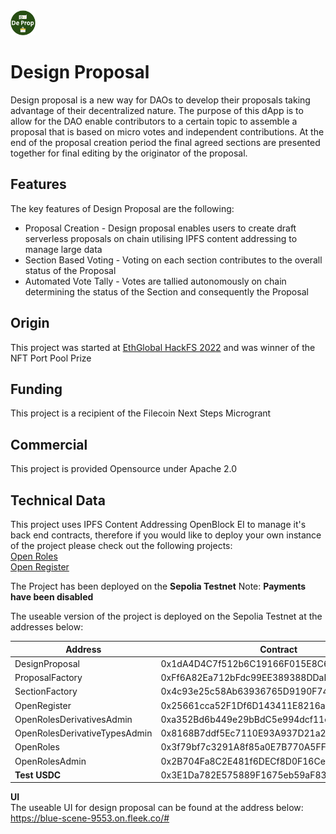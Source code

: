 <img src="https://github.com/cryptotwilight/designproposal/blob/cec0a407ab99306bf4e1f3d54a92c643a4b3608c/media/De%20Prop%20Logo%20(2).png" alt="Design Proposal" width="40" height="40">

# Design Proposal 
Design proposal is a new way for DAOs to develop their proposals taking advantage of their decentralized nature. The purpose of this dApp is to allow for the DAO 
enable contributors to a certain topic to assemble a proposal that is based on micro votes and independent contributions. At the end of the proposal creation period 
the final agreed sections are presented together for final editing by the originator of the proposal. 

## Features 
The key features of Design Proposal are the following: 
- Proposal Creation - Design proposal enables users to create draft serverless proposals on chain utilising IPFS content addressing to manage large data
- Section Based Voting - Voting on each section contributes to the overall status of the Proposal
- Automated Vote Tally - Votes are tallied autonomously on chain determining the status of the Section and consequently the Proposal 

## Origin
This project was started at [EthGlobal HackFS 2022](https://ethglobal.com/showcase/designproposal-7ii7b) and was winner of the NFT Port Pool Prize

## Funding 
This project is a recipient of the Filecoin Next Steps Microgrant 

## Commercial 
This project is provided Opensource under Apache 2.0

## Technical Data
This project uses IPFS Content Addressing OpenBlock EI to manage it's back end contracts, therefore if you would like to deploy your own instance of the project please check out the following projects: 
<br/>[Open Roles](https://github.com/Block-Star-Logic/open-roles)
<br/>[Open Register](https://github.com/Block-Star-Logic/open-register)

The Project has been deployed on the **Sepolia Testnet**
Note: **Payments have been disabled**

The useable version of the project is deployed on the Sepolia Testnet at the addresses below: 

|Address                        | Contract                                 |
|-------------------------------|------------------------------------------|
|DesignProposal                 |0x1dA4D4C7f512b6C19166F015E8C68e6baC864594|
|ProposalFactory                |0xFf6A82Ea712bFdc99EE389388DDaD6851086e773|
|SectionFactory                 |0x4c93e25c58Ab63936765D9190F7447b565DF0F4D|
|OpenRegister                   |0x25661cca52F1Df6D143411E8216a79555de12F1E|
|OpenRolesDerivativesAdmin      |0xa352Bd6b449e29bBdC5e994dcf11e268B6e69A16|
|OpenRolesDerivativeTypesAdmin  |0x8168B7ddf5Ec7110E93A937D21a2f5B8b12dB824|
|OpenRoles                      |0x3f79bf7c3291A8f85a0E7B770A5FFf161d5133B5|
|OpenRolesAdmin                 |0x2B704Fa8C2E481f6DECf8D0F16CecfE3d76952E4|
|**Test USDC**                  |0x3E1Da782E575889F1675eb59aF8396232716B5Ce|


**UI**
<br/>
The useable UI for design proposal can be found at the address below: 
<br/>
https://blue-scene-9553.on.fleek.co/#


